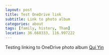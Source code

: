 ```yaml
---
layout: post
title: Test OneDrive link
subtitle: Link to photo album
categories: about
tags: [family, history, Tham]
location: 36.668333, 116.997222
---
```


Testing linking to OneDrive photo album
[Qui Yin](https://1drv.ms/u/s!AvQIL0vqhexbgdgcU0YLVwHQX0lYGQ?e=7sAAZv)
